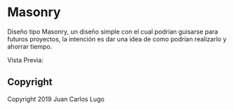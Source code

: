 # Masonry

Diseño tipo Masonry, un diseño simple con el cual podrían guisarse para futuros proyectos, la intención es dar una idea de como podrían realizarlo y ahorrar tiempo.

Vista Previa: 

## Copyright

Copyright 2019 Juan Carlos Lugo
